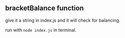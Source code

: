 ## bracketBalance function
 give it a string in index.js and it will check for balancing.

 run with ```node index.js``` in terminal.
